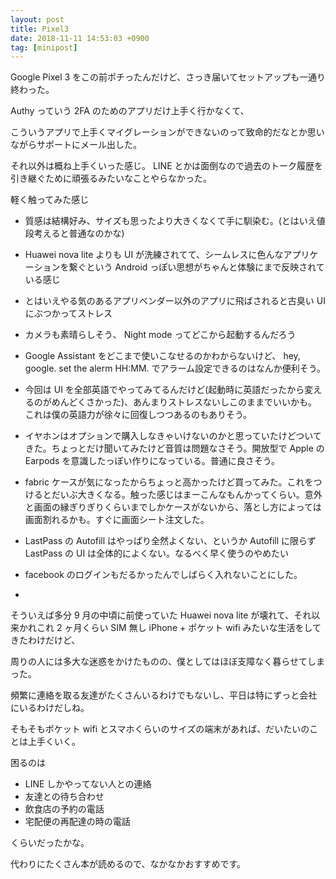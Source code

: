 ```yaml
---
layout: post
title: Pixel3
date: 2018-11-11 14:53:03 +0900
tag: [minipost]
---
```


Google Pixel 3 をこの前ポチったんだけど、さっき届いてセットアップも一通り終わった。

Authy っていう 2FA のためのアプリだけ上手く行かなくて、

こういうアプリで上手くマイグレーションができないのって致命的だなとか思いながらサポートにメール出した。

それ以外は概ね上手くいった感じ。 LINE とかは面倒なので過去のトーク履歴を引き継ぐために頑張るみたいなことやらなかった。

軽く触ってみた感じ

- 質感は結構好み、サイズも思ったより大きくなくて手に馴染む。(とはいえ値段考えると普通なのかな)
- Huawei nova lite よりも UI が洗練されてて、シームレスに色んなアプリケーションを繋ぐという Android っぽい思想がちゃんと体験にまで反映されている感じ
- とはいえやる気のあるアプリベンダー以外のアプリに飛ばされると古臭い UI にぶつかってストレス
- カメラも素晴らしそう、 Night mode ってどこから起動するんだろう
- Google Assistant をどこまで使いこなせるのかわからないけど、 hey, google. set the alerm HH:MM. でアラーム設定できるのはなんか便利そう。
- 今回は UI を全部英語でやってみてるんだけど(起動時に英語だったから変えるのがめんどくさかった)、あんまりストレスないしこのままでいいかも。これは僕の英語力が徐々に回復しつつあるのもありそう。
- イヤホンはオプションで購入しなきゃいけないのかと思っていたけどついてきた。ちょっとだけ聞いてみたけど音質は問題なさそう。開放型で Apple の Earpods を意識したっぽい作りになっている。普通に良さそう。
- fabric ケースが気になったからちょっと高かったけど買ってみた。これをつけるとだいぶ大きくなる。触った感じはまーこんなもんかってくらい。意外と画面の縁ぎりぎりくらいまでしかケースがないから、落とし方によっては画面割れるかも。すぐに画面シート注文した。
- LastPass の Autofill はやっぱり全然よくない、というか Autofill に限らず LastPass の UI は全体的によくない。なるべく早く使うのやめたい
- facebook のログインもだるかったんでしばらく入れないことにした。

-

そういえば多分 9 月の中頃に前使っていた Huawei nova lite が壊れて、それ以来かれこれ 2 ヶ月くらい SIM 無し iPhone + ポケット wifi みたいな生活をしてきたわけだけど、

周りの人には多大な迷惑をかけたものの、僕としてはほぼ支障なく暮らせてしまった。

頻繁に連絡を取る友達がたくさんいるわけでもないし、平日は特にずっと会社にいるわけだしね。

そもそもポケット wifi とスマホくらいのサイズの端末があれば、だいたいのことは上手くいく。

困るのは

- LINE しかやってない人との連絡
- 友達との待ち合わせ
- 飲食店の予約の電話
- 宅配便の再配達の時の電話

くらいだったかな。

代わりにたくさん本が読めるので、なかなかおすすめです。

